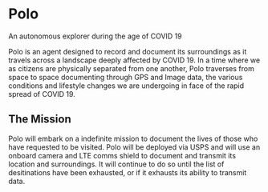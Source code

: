 # Polo
An autonomous explorer during the age of COVID 19

Polo is an agent designed to record and document its surroundings as it travels across a landscape deeply affected
by COVID  19. In a time where we as citizens are physically separated from one another, Polo traverses from space to space
documenting through GPS and Image data, the various conditions and lifestyle changes we are undergoing in face of the
rapid spread of COVID 19.

## The Mission

Polo will embark on a indefinite mission to document the lives of those who have requested to be visited. Polo will be
deployed via USPS and will use an onboard camera and LTE comms shield to document and transmit its location and surroundings.
It will continue to do so until the list of desitinations have been exhausted, or if it exhausts its ability to transmit data.
